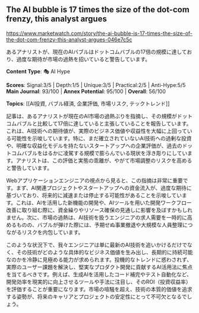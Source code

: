 ## The AI bubble is 17 times the size of the dot-com frenzy, this analyst argues

https://www.marketwatch.com/story/the-ai-bubble-is-17-times-the-size-of-the-dot-com-frenzy-this-analyst-argues-046e7c5c

あるアナリストが、現在のAIバブルはドットコムバブルの17倍の規模に達しており、過度な期待が市場の過熱を招いていると警告しています。

**Content Type**: 🎭 AI Hype

**Scores**: Signal:3/5 | Depth:1/5 | Unique:3/5 | Practical:2/5 | Anti-Hype:5/5
**Main Journal**: 93/100 | **Annex Potential**: 95/100 | **Overall**: 56/100

**Topics**: [[AI投資, バブル経済, 企業評価, 市場リスク, テックトレンド]]

記事は、あるアナリストが現在のAI市場の過熱ぶりを指摘し、その規模がドットコムバブルと比較して17倍に達していると主張していることを報告しています。これは、AI技術への期待値が、実際のビジネス価値や収益性を大幅に上回っている可能性を示唆しています。特に、まだ確立されていないAI技術への過剰な投資や、明確な収益化モデルを持たないスタートアップへの企業評価が、過去のドットコムバブルをはるかに凌駕する規模で膨らんでいる現状を浮き彫りにしています。アナリストは、この評価と実態の乖離が、やがて市場調整のリスクを高めると警告しています。

Webアプリケーションエンジニアの視点から見ると、この指摘は非常に重要です。まず、AI関連プロジェクトやスタートアップへの資金流入が、過度な期待に基づいており、将来的に減速または停止する可能性があることを示唆しています。これは、AIを活用した新機能の開発や、AIツールを用いた開発ワークフロー改善に取り組む際に、資金繰りやリソース確保の見通しに影響を及ぼすかもしれません。次に、市場の過熱は、AI技術を扱うエンジニアの求人需要を一時的に高めるものの、バブルが弾けた際には、予期せぬ事業撤退や大規模な人員整理につながるリスクを内包しています。

このような状況下で、我々エンジニアは単に最新のAI技術を追いかけるだけでなく、その技術がどのような具体的なビジネス価値を生み出し、長期的に持続可能なのかを冷静に見極める能力が求められます。投機的なトレンドに惑わされず、実際のユーザー課題を解決し、堅実なプロダクト開発に貢献するAI活用法に焦点を当てるべきです。例えば、生成AIを活用したコード補完やテスト自動化など、開発効率を現実的に向上させるツールや手法に注目し、そのROI（投資収益率）を評価することが重要になります。市場の喧騒を超え、技術の本質的価値を追求する姿勢が、将来のキャリアとプロジェクトの安定性にとって不可欠となるでしょう。